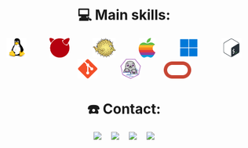 <!-- <p align="center">
    <img src="https://github-readme-stats-1ukidev.vercel.app/api?username=1ukidev&theme=radical&show_icons=true&hide=prs,issues&hide_border=true&border_radius=30" width="500">
    <img src="https://github-readme-stats-1ukidev.vercel.app/api/top-langs/?username=1ukidev&layout=compact&theme=radical&hide_border=true&border_radius=30" width="322"/>
</p> -->

<h1 align="center">💻 Main skills:</h1>
<p align="center">
    <img height="40" title="Linux" src="assets/linux.svg">
    &nbsp;&nbsp;&nbsp;&nbsp;&nbsp;&nbsp;&nbsp;&nbsp;&nbsp;&nbsp;
    <img height="40" title="FreeBSD" src="assets/freebsd.png">
    &nbsp;&nbsp;&nbsp;&nbsp;&nbsp;&nbsp;&nbsp;&nbsp;&nbsp;&nbsp;
    <img height="40" title="OpenBSD" src="assets/openbsd.png">
    &nbsp;&nbsp;&nbsp;&nbsp;&nbsp;&nbsp;&nbsp;&nbsp;&nbsp;&nbsp;
    <img height="40" title="macOS" src="assets/apple.png">
    &nbsp;&nbsp;&nbsp;&nbsp;&nbsp;&nbsp;&nbsp;&nbsp;&nbsp;&nbsp;
    <img height="40" title="Windows" src="assets/windows.png">
    &nbsp;&nbsp;&nbsp;&nbsp;&nbsp;&nbsp;&nbsp;&nbsp;&nbsp;&nbsp;
    <img height="40" title="Bash" src="assets/bash.svg">
    &nbsp;&nbsp;&nbsp;&nbsp;&nbsp;&nbsp;&nbsp;&nbsp;&nbsp;&nbsp;
    <img height="40" title="Git" src="assets/git.svg">
    &nbsp;&nbsp;&nbsp;&nbsp;&nbsp;&nbsp;&nbsp;&nbsp;&nbsp;&nbsp;
    <img height="40" title="Podman" src="assets/podman.svg">
    &nbsp;&nbsp;&nbsp;&nbsp;&nbsp;&nbsp;&nbsp;&nbsp;&nbsp;&nbsp;
    <img height="35" title="Oracle Cloud" src="assets/oracle.svg">
</p>

<h1 align="center">☎️ Contact:</h1>
<p align="center">
    <a href="mailto:me@1uki.cloud"><img src="https://img.shields.io/badge/Email-D14836?&style=for-the-badge&logo=gmail&logoColor=white"></a>
    &nbsp;&nbsp;&nbsp;
    <a href="https://linkedin.com/in/leonardomm"><img src="https://img.shields.io/badge/LinkedIn-0077B5?style=for-the-badge&logo=linkedin&logoColor=white"></a>
    &nbsp;&nbsp;&nbsp;
    <a href="https://t.me/uLuKiu"><img src="https://img.shields.io/badge/Telegram-2CA5E0?style=for-the-badge&logo=telegram&logoColor=white"></a>
    &nbsp;&nbsp;&nbsp;
    <a href="https://discordapp.com/users/916828549413994558"><img src="https://img.shields.io/badge/Discord-7289DA?style=for-the-badge&logo=discord&logoColor=white"></a>
</p>
